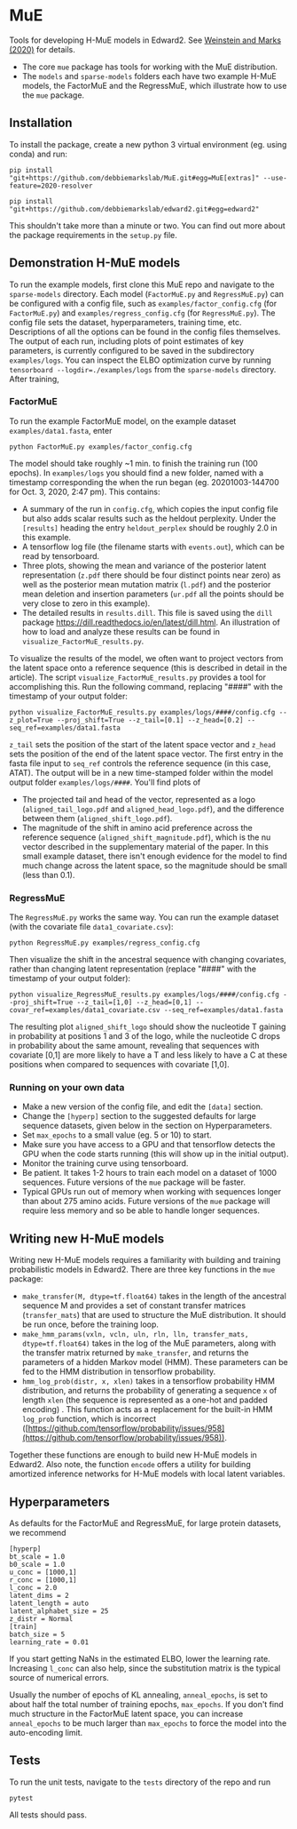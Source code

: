 

# MuE
Tools for developing H-MuE models in Edward2. See  [Weinstein and Marks (2020)](https://www.biorxiv.org/content/10.1101/2020.07.31.231381v1) for details.

 - The core `mue` package has tools for working with the MuE distribution.
 - The `models` and `sparse-models` folders each have two example H-MuE models, the FactorMuE and the RegressMuE, which illustrate how to use the `mue` package.

## Installation

To install the package, create a new python 3 virtual environment (eg. using conda) and run:

    pip install "git+https://github.com/debbiemarkslab/MuE.git#egg=MuE[extras]" --use-feature=2020-resolver

    pip install "git+https://github.com/debbiemarkslab/edward2.git#egg=edward2"

This shouldn't take more than a minute or two. You can find out more about the package requirements in the `setup.py` file.

## Demonstration H-MuE models

To run the example models, first clone this MuE repo and navigate to the `sparse-models` directory.
Each model (`FactorMuE.py` and `RegressMuE.py`) can be configured with a config file, such as `examples/factor_config.cfg` (for `FactorMuE.py`) and  `examples/regress_config.cfg` (for `RegressMuE.py`). The config file sets the dataset, hyperparameters, training time, etc. Descriptions of all the options can be found in the config files themselves.
The output of each run, including plots of point estimates of key parameters, is currently configured to be saved in the subdirectory `examples/logs`.
You can inspect the ELBO optimization curve by running `tensorboard --logdir=./examples/logs` from the `sparse-models` directory.
After training,

### FactorMuE

To run the example FactorMuE model, on the example dataset `examples/data1.fasta`, enter

    python FactorMuE.py examples/factor_config.cfg

The model should take roughly ~1 min. to finish the training run (100 epochs). In `examples/logs` you should find a new folder, named with a timestamp corresponding the when the run began (eg. 20201003-144700 for Oct. 3, 2020, 2:47 pm). This contains:

 - A summary of the run in `config.cfg`, which copies the input config file but also adds scalar results such as the heldout perplexity. Under the `[results]` heading the entry `heldout_perplex` should be roughly 2.0 in this example.
 - A tensorflow log file (the filename starts with `events.out`), which can be read by tensorboard.
 - Three plots, showing the mean and variance of the posterior latent representation (`z.pdf` there should be four distinct points near zero) as well as the posterior mean mutation matrix (`l.pdf`) and the posterior mean deletion and insertion parameters (`ur.pdf` all the points should be very close to zero in this example).
 - The detailed results in `results.dill`. This file is saved using the `dill` package https://dill.readthedocs.io/en/latest/dill.html. An illustration of how to load and analyze these results can be found in `visualize_FactorMuE_results.py`.

To visualize the results of the model, we often want to project vectors from the latent space onto a reference sequence (this is described in detail in the article). The script `visualize_FactorMuE_results.py` provides a tool for accomplishing this. Run the following command, replacing "####" with the timestamp of your output folder:

    python visualize_FactorMuE_results.py examples/logs/####/config.cfg --z_plot=True --proj_shift=True --z_tail=[0.1] --z_head=[0.2] --seq_ref=examples/data1.fasta

`z_tail` sets the position of the start of the latent space vector and `z_head` sets the position of the end of the latent space vector. The first entry in the fasta file input to `seq_ref` controls the reference sequence (in this case, ATAT).  The output will be in a new time-stamped folder within the model output folder `examples/logs/####`.  You'll find plots of
 - The projected tail and head of the vector, represented as a logo (`aligned_tail_logo.pdf` and `aligned_head_logo.pdf`), and the difference between them (`aligned_shift_logo.pdf`).
 - The magnitude of the shift in amino acid preference across the reference sequence (`aligned_shift_magnitude.pdf`), which is the nu vector described in the supplementary material of the paper. In this small example dataset, there isn't enough evidence for the model to find much change across the latent space, so the magnitude should be small (less than 0.1).

### RegressMuE
The `RegressMuE.py` works the same way. You can run the example dataset (with the covariate file `data1_covariate.csv`):

    python RegressMuE.py examples/regress_config.cfg

Then visualize the shift in the ancestral sequence with changing covariates, rather than changing latent representation (replace "####" with the timestamp of your output folder):

    python visualize_RegressMuE_results.py examples/logs/####/config.cfg --proj_shift=True --z_tail=[1,0] --z_head=[0,1] --covar_ref=examples/data1_covariate.csv --seq_ref=examples/data1.fasta

The resulting plot `aligned_shift_logo` should show the nucleotide T gaining in probability at positions 1 and 3 of the logo, while the nucleotide C drops in probability about the same amount, revealing that sequences with covariate [0,1] are more likely to have a T and less likely to have a C at these positions when compared to sequences with covariate [1,0].

### Running on your own data

 - Make a new version of the config file, and edit the `[data]` section.
 - Change the `[hyperp]` section to the suggested defaults for large sequence datasets, given below in the section on Hyperparameters.
 - Set `max_epochs` to a small value (eg. 5 or 10) to start.
 - Make sure you have access to a GPU and that tensorflow detects the GPU when the code starts running (this will show up in the initial output).
 - Monitor the training curve using tensorboard.
 - Be patient. It takes 1-2 hours to train each model on a dataset of 1000 sequences. Future versions of the `mue` package will be faster.
 - Typical GPUs run out of memory when working with sequences longer than about 275 amino acids. Future versions of the `mue` package will require less memory and so be able to handle longer sequences.


## Writing new H-MuE models

Writing new H-MuE models requires a familiarity with building and training probabilistic models in Edward2.
There are three key functions in the `mue` package:

 - `make_transfer(M, dtype=tf.float64)` takes in the length of the ancestral sequence M and provides a set of constant transfer matrices (`transfer_mats`) that are used to structure the MuE distribution. It should be run once, before the training loop.
 - `make_hmm_params(vxln, vcln, uln, rln, lln, transfer_mats, dtype=tf.float64)` takes in the log of the MuE parameters, along with the transfer matrix returned by `make_transfer`, and returns the parameters of a hidden Markov model (HMM). These parameters can be fed to the HMM distribution in tensorflow probability.
 - `hmm_log_prob(distr, x, xlen)` takes in a tensorflow probability HMM distribution, and returns the probability of generating a sequence `x` of length `xlen` (the sequence is represented as a one-hot and padded encoding) . This function acts as a replacement for the built-in HMM `log_prob` function, which is incorrect ([https://github.com/tensorflow/probability/issues/958](https://github.com/tensorflow/probability/issues/958)).

 Together these functions are enough to build new H-MuE models in Edward2.
 Also note, the function `encode` offers a utility for building amortized inference networks for H-MuE models with local latent variables.

## Hyperparameters

 As defaults for the FactorMuE and RegressMuE, for large protein datasets, we recommend

    [hyperp]
    bt_scale = 1.0
    b0_scale = 1.0
    u_conc = [1000,1]
    r_conc = [1000,1]
    l_conc = 2.0
    latent_dims = 2
    latent_length = auto
    latent_alphabet_size = 25
    z_distr = Normal
    [train]
    batch_size = 5
    learning_rate = 0.01


If you start getting NaNs in the estimated ELBO, lower the learning rate. Increasing `l_conc` can also help, since the substitution matrix is the typical source of numerical errors.

Usually the number of epochs of KL annealing, `anneal_epochs`, is set to about half the total number of training epochs, `max_epochs`. If you don't find much structure in the FactorMuE latent space, you can increase `anneal_epochs` to be much larger than `max_epochs` to force the model into the auto-encoding limit.

## Tests
To run the unit tests, navigate to the `tests` directory of the repo and run

	pytest

All tests should pass.
